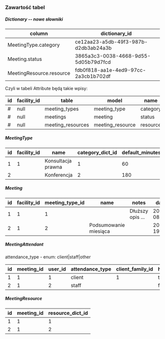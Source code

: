 ### Zawartość tabel

##### Dictionary -- nowe słowniki

| column                   | dictionary_id                        |
|--------------------------|--------------------------------------|
| MeetingType.category     | ce12aa23-a5db-49f3-987b-d2db3ab24a3b |
| Meeting.status           | 3865a3c3-0038-4668-9d55-5d05b79d7fcd |
| MeetingResource.resource | fdb0f818-aa1e-4ed9-97cc-2a3cb1b702df |

Czyli w tabeli Attribute będą takie wpisy:

| id | facility_id | table             | model            | name     | api_name         | type | dictionary_id | default_order | is_attribute_multi | requirement_level |
|----|-------------|-------------------|------------------|----------|------------------|------|---------------|---------------|--------------------|-------------------|
| #  | null        | meeting_types     | meeting_type     | category | category_dict_id | dict | ce1...a3b     | 1             | null               | required          |
| #  | null        | meetings          | meeting          | status   | status_dict_id   | dict | 386...fcd     | 1             | null               | required          |
| #  | null        | meeting_resources | meeting_resource | resource | resource_dict_id | dict | fdb...2df     | 1             | null               | required          |

##### MeetingType

| id | facility_id | name               | category_dict_id | default_minutes |
|----|-------------|--------------------|------------------|-----------------|
| 1  | 1           | Konsultacja prawna | 1                | 60              |
| 2  |             | Konferencja        | 2                | 180             |

##### Meeting

| id | facility_id | meeting_type_id | name                  | notes            | date       | start_minutes | minutes | status_dict_id |
|----|-------------|-----------------|-----------------------|------------------|------------|---------------|---------|----------------|
| 1  | 1           | 1               |                       | Dłuższy opis ... | 2023-08-06 | 600 (10:00)   | 60      | 1              |
| 2  | 1           | 2               | Podsumowanie miesiąca |                  | 2023-19-15 | 700 (11:40)   | 150     | 2              |

##### MeetingAttendant

attendance_type - enum: client|staff|other

| id | meeting_id | user_id | attendance_type | client_family_id | has_arrived |
|----|------------|---------|-----------------|------------------|-------------|
| 1  | 1          | 1       | client          | 1                | true        |
| 2  | 1          | 2       | staff           |                  | false       |

##### MeetingResource

| id | meeting_id | resource_dict_id |
|----|------------|------------------|
| 1  | 1          | 1                |
| 2  | 1          | 2                |

